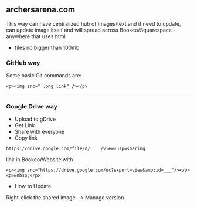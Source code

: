 ## archersarena.com
This way can have centralized hub of images/text and if need to update, can update image itself and will spread across Bookeo/Squarespace - anywhere that uses html

- files no bigger than 100mb

### GitHub way

Some basic Git commands are:
```
<p><img src=" .png link" /></p>
```
---

### Google Drive way

- Upload to gDrive
- Get Link
- Share with everyone
- Copy link
```
https://drive.google.com/file/d/____/view?usp=sharing
```

link in Bookeo/Website with

```
<p><img src="https://drive.google.com/uc?export=view&amp;id=___"/></p>
<p>&nbsp;</p>
```

- How to Update

Right-click the shared image --> Manage version